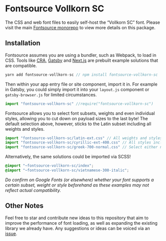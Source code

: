 # Fontsource Vollkorn SC

The CSS and web font files to easily self-host the “Vollkorn SC” font. Please visit the main [Fontsource monorepo](https://github.com/DecliningLotus/fontsource) to view more details on this package.

## Installation

Fontsource assumes you are using a bundler, such as Webpack, to load in CSS. Tools like [CRA](https://create-react-app.dev/), [Gatsby](https://www.gatsbyjs.org/) and [Next.js](https://nextjs.org/) are prebuilt example solutions that are compatible.

```javascript
yarn add fontsource-vollkorn-sc // npm install fontsource-vollkorn-sc
```

Then within your app entry file or site component, import it in. For example in Gatsby, you could simply import it into your `layout.js` component or `gatsby-browser.js` for limited circumstances.

```javascript
import "fontsource-vollkorn-sc" //require("fontsource-vollkorn-sc")
```

Fontsource allows you to select font subsets, weights and even individual styles, allowing you to cut down on payload sizes to the last byte! The default selection above, however, sticks to the Latin subset including all weights and styles.

```javascript
import "fontsource-vollkorn-sc/latin-ext.css" // All weights and styles included.
import "fontsource-vollkorn-sc/cyrillic-ext-400.css" // All styles included.
import "fontsource-vollkorn-sc/greek-700-normal.css" // Select either normal or italic.
```

Alternatively, the same solutions could be imported via SCSS!

```scss
@import "~fontsource-vollkorn-sc/index";
@import "~fontsource-vollkorn-sc/vietnamese-300-italic";
```

_Do confirm on Google Fonts (or elsewhere) whether your font supports a certain subset, weight or style beforehand as these examples may not reflect actual compatibility._

## Other Notes

Feel free to star and contribute new ideas to this repository that aim to improve the performance of font loading, as well as expanding the existing library we already have. Any suggestions or ideas can be voiced via an [issue](https://github.com/DecliningLotus/fontsource/issues).

